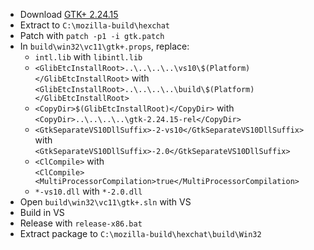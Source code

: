  * Download [GTK+ 2.24.15](http://ftp.gnome.org/pub/gnome/sources/gtk+/2.24/gtk+-2.24.15.tar.xz)
 * Extract to `C:\mozilla-build\hexchat`
 * Patch with `patch -p1 -i gtk.patch`
 * In `build\win32\vc11\gtk+.props`, replace:
	* `intl.lib` with `libintl.lib`
	* `<GlibEtcInstallRoot>..\..\..\..\vs10\$(Platform)</GlibEtcInstallRoot>` with  
`<GlibEtcInstallRoot>..\..\..\..\build\$(Platform)</GlibEtcInstallRoot>`
	* `<CopyDir>$(GlibEtcInstallRoot)</CopyDir>` with  
`<CopyDir>..\..\..\..\gtk-2.24.15-rel</CopyDir>`
	* `<GtkSeparateVS10DllSuffix>-2-vs10</GtkSeparateVS10DllSuffix>` with  
`<GtkSeparateVS10DllSuffix>-2.0</GtkSeparateVS10DllSuffix>`
	* `<ClCompile>` with  
`<ClCompile><MultiProcessorCompilation>true</MultiProcessorCompilation>`
	* `*-vs10.dll` with `*-2.0.dll`
 * Open `build\win32\vc11\gtk+.sln` with VS
 * Build in VS
 * Release with `release-x86.bat`
 * Extract package to `C:\mozilla-build\hexchat\build\Win32`
